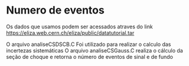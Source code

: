 # Numero de eventos
Os dados que usamos podem ser acessados atraves do link https://eliza.web.cern.ch/eliza/public/datatutorial.tar

O arquivo analiseCSDSCB.C Foi utilizado para realizar o calculo das incertezas sistemáticas
O arquivo analiseCSGauss.C realiza o cálculo da seção de choque e retorna o número de eventos de sinal e de fundo
